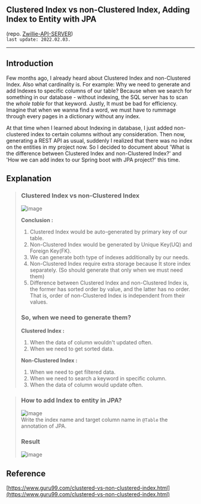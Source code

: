 ## Clustered Index vs non-Clustered Index, Adding Index to Entity with JPA
(repo. [Zwillie-API-SERVER](https://github.com/codepark-kr/Zwillie-API-SERVER))  
`last update: 2022.02.03.`

---

## Introduction
Few months ago, I already heard about Clustered Index and non-Clustered Index. Also what cardinality is. For example: Why we need to generate and add Indexes to specific columns of our table? Because when we search for something in our database - without indexing, the SQL server has to scan the *whole table* for that keyword. Justly, It must be bad for efficiency. Imagine that when we wanna find a word, we must have to rummage through every pages in a dictionary without any index.

At that time when I learned about Indexing in database, I just added non-clustered index to certain columns without any consideration. Then now, generating a REST API as usual, suddenly I realized that there was no index on the entities in my project now. So I decided to document about 'What is the difference between Clustered Index and non-Clustered Index?' and 'How we can add index to our Spring boot with JPA project?' this time.

## Explanation
> ### Clustered Index vs non-Clustered Index
> ![image](https://user-images.githubusercontent.com/68538569/152191970-19e1e96d-ed63-4d28-86c8-5321ab99bc9f.png)
>
> **Conclusion :**
> 1. Clustered Index would be auto-generated by primary key of our table.
> 2. Non-Clustered Index would be generated by Unique Key(UQ) and Foreign Key(FK).
> 3. We can generate both type of indexes additionally by our needs.
> 4. Non-Clustered Index require extra storage because It store index separately. (So should generate that only when we must need them)
> 5. Difference between Clustered Index and non-Clustered Index is, the former has sorted order by value, and the latter has no order. That is, order of non-Clustered Index is independent from their values.
>
> ### So, when we need to generate them?
> **Clustered Index :**
> 1. When the data of column wouldn't updated often.
> 2. When we need to get sorted data.
>
> **Non-Clustered Index :**
> 1. When we need to get filtered data.
> 2. When we need to search a keyword in specific column.
> 3. When the data of column would update often.

> ### How to add Index to entity in JPA?
> ![image](https://user-images.githubusercontent.com/68538569/152208144-c006608e-e54a-4f00-9a8b-2e476f855059.png)    
> Write the index name and target column name in `@Table` the annotation of JPA.
>
> ### Result
> ![image](https://user-images.githubusercontent.com/68538569/152207805-3fca101f-6f62-487a-99bf-b63bf89fc254.png)


## Reference
[https://www.guru99.com/clustered-vs-non-clustered-index.html](https://www.guru99.com/clustered-vs-non-clustered-index.html)
